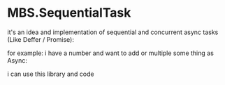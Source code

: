 # MBS.SequentialTask

it's an idea and implementation of sequential and concurrent async tasks (Like Deffer / Promise):

for example:
i have a number and want to add or multiple some thing as Async:

i can use this library and code
